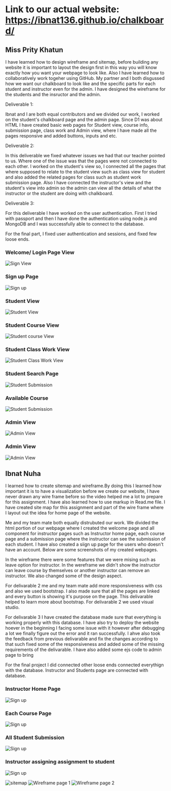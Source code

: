 # Link to our actual website: https://ibnat136.github.io/chalkboard/
## Miss Prity Khatun

I have learned how to design wireframe and sitemap, before building any website it is important to layout the design first in this way you will know exactly how you want your webpage to look like. Also I have learned how to collaboratively work togeher using GitHub. My partner and I both disgussed how we want our chalkboard to look like and the specific parts for each student and instructor even for the admin. I have designed the wireframe for the students and the insructor and the admin. 

Deliverable 1: 

Ibnat and I are both equal contributors and we divided our work, I worked on the student's chalkboard page and the admin page. Since D1 was about HTML I have created basic web pages for Student view, course info, submission page, class work and Admin view, where I have made all the pages responsive and added buttons, inputs and etc.

Deliverable 2:

In this deliverable we fixed whatever issues we had that our teacher pointed to us. Where one of the issue was that the pages were not connected to each other. I worked on the student's view so, I connected all the pages that where supposed to relate to the student view such as class view for student and also added the related pages for class such as  student work submission page. Also I have connected the instructor's view and the student's view into admin so the admin can view all the details of what the instructor or the student are doing with chalkboard. 

Deliverable 3:

For this deliverable I have worked on the user authentication. First I tried with passport and then I have done the authentication using node.js and MongoDB and I was successfully able to connect to the database. 

For the final part, I fixed user authentication and sessions, and fixed few loose ends.


### Welcome/ Login Page View
![Sign View](images/login.png)

### Sign up Page
![Sign up](images/signin.png)

### Student View
![Student View](images/student.png)
### Student Course View
![Student course View](images/course.png)
### Student Class Work View
![Student Class Work View](images/work.png)
### Student Search Page
![Student Submission](images/search.png)
### Available Course
![Student Submission](images/course1.png)

### Admin View
![Admin View](images/adminp1.png)
### Admin View 
![Admin View](images/adminp2.png)

## Ibnat Nuha 
I learned how to create sitemap and wireframe.By doing this I learned how important it is to have a visualization before we create our website, I have never drawn any wire frame before so the video helped me a lot to prepare for this assignment. I have also learned how to use markup in Read.me file. I have created site map for this assignment and part of the wire frame where I layout out the idea for home page of the website.

Me and my team mate both equally distrubuted our work. We divided the html portion of our webpage where I created the welcome page and all component for instructor pages such as Instructor home page, each course page and a submission page where the instructor can see the submission of each student. I have also created a siign up page for the users who doesn't have an account. Below are some screenshots of my created webpages.

In the wireframe there were some features that we were mising such as leave option for instructor. In the wereframe we didn't show the instructor can leave course by themselves or another instructor can remove an instructor. We also changed some of the design aspect. 

For delivarable 2 me and my team mate add more responsiveness with css and also we used bootstrap. I also made sure that all the pages are linked and every button is showing it's purpose on the page. This delivarable helped to learn more about bootstrap. For delivarable 2 we used visual studio.

For delivarable 3 I have created the database made sure that everything is working properly with this database. 
I have also try to deploy the website hoever in the beginning I facing some issue with it however after debugging a lot we finally figure out the error and it ran successfully. I ahve also took the 
feedback from previous delivarable and fix the changes according to that such fixed some of the responsiveness and added some of the missing 
requirements of the delivarable. I have also added some ejs code to admin page to bring 

For the final project I did connected other loose ends connected everythign with the database. Instructor and Students page are connected with database. 



### Instructor Home Page
![Sign up](images/)

### Each Course Page
![Sign up](images/)

### All Student Submission
![Sign up](images/)

### Instructor assigning assignment to student
![Sign up](images/)

![sitemap](images/sitemap.jpg)
![Wireframe page 1](images/Wireframe1.jpg)
![Wireframe page 2](images/Wireframe2.jpg)

